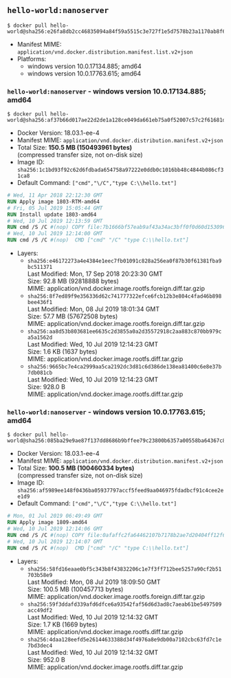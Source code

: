 ## `hello-world:nanoserver`

```console
$ docker pull hello-world@sha256:e26fa8db2cc46835094a84f59a5515c3e727f1e5d7578b23a1170ab8f61fbfae
```

-	Manifest MIME: `application/vnd.docker.distribution.manifest.list.v2+json`
-	Platforms:
	-	windows version 10.0.17134.885; amd64
	-	windows version 10.0.17763.615; amd64

### `hello-world:nanoserver` - windows version 10.0.17134.885; amd64

```console
$ docker pull hello-world@sha256:af37b66d017ae22d2de1a128ce049da661eb75a0f52007c57c2f61681d999e50
```

-	Docker Version: 18.03.1-ee-4
-	Manifest MIME: `application/vnd.docker.distribution.manifest.v2+json`
-	Total Size: **150.5 MB (150493961 bytes)**  
	(compressed transfer size, not on-disk size)
-	Image ID: `sha256:1c1bd93f92c62d6fdbada654758a97222e0ddb0c1016bb48c4844b086cf31ca8`
-	Default Command: `["cmd","\/C","type C:\\hello.txt"]`

```dockerfile
# Wed, 11 Apr 2018 22:12:30 GMT
RUN Apply image 1803-RTM-amd64
# Fri, 05 Jul 2019 15:05:44 GMT
RUN Install update 1803-amd64
# Wed, 10 Jul 2019 12:13:59 GMT
RUN cmd /S /C #(nop) COPY file:7b1666bf57eab9af43a34ac3bff0f0d60d153096912881d488e2dd82ff129a57 in C: 
# Wed, 10 Jul 2019 12:14:00 GMT
RUN cmd /S /C #(nop)  CMD ["cmd" "/C" "type C:\\hello.txt"]
```

-	Layers:
	-	`sha256:e46172273a4e4384e1eec7fb01091c828a256ea0f87b30f61381fba9bc511371`  
		Last Modified: Mon, 17 Sep 2018 20:23:30 GMT  
		Size: 92.8 MB (92818888 bytes)  
		MIME: application/vnd.docker.image.rootfs.foreign.diff.tar.gzip
	-	`sha256:8f7ed89f9e356336d62c741777322efce6fcb12b3e804c4fad46b898bee436f1`  
		Last Modified: Mon, 08 Jul 2019 18:01:34 GMT  
		Size: 57.7 MB (57672508 bytes)  
		MIME: application/vnd.docker.image.rootfs.foreign.diff.tar.gzip
	-	`sha256:aa8d53b803681ee6635c2d3855a0a2d35572918c2aa883c870bb979ca5a1562d`  
		Last Modified: Wed, 10 Jul 2019 12:14:23 GMT  
		Size: 1.6 KB (1637 bytes)  
		MIME: application/vnd.docker.image.rootfs.diff.tar.gzip
	-	`sha256:9665bc7e4ca2999aa5ca2192dc3d81c6d386de138ea81400c6e8e37b7db081cb`  
		Last Modified: Wed, 10 Jul 2019 12:14:23 GMT  
		Size: 928.0 B  
		MIME: application/vnd.docker.image.rootfs.diff.tar.gzip

### `hello-world:nanoserver` - windows version 10.0.17763.615; amd64

```console
$ docker pull hello-world@sha256:085ba29e9ae87f137dd8686b9bffee79c23800b6357a00558ba64367c8084fc3
```

-	Docker Version: 18.03.1-ee-4
-	Manifest MIME: `application/vnd.docker.distribution.manifest.v2+json`
-	Total Size: **100.5 MB (100460334 bytes)**  
	(compressed transfer size, not on-disk size)
-	Image ID: `sha256:af5989ee148f0436ba05937797accf5feed9aa046975fdadbcf91c4cee2ee1d9`
-	Default Command: `["cmd","\/C","type C:\\hello.txt"]`

```dockerfile
# Mon, 01 Jul 2019 06:49:49 GMT
RUN Apply image 1809-amd64
# Wed, 10 Jul 2019 12:14:06 GMT
RUN cmd /S /C #(nop) COPY file:0afaffc2fa64462107b7178b2ae7d20404ff12f637eabe3a8046192b9d9a0338 in C: 
# Wed, 10 Jul 2019 12:14:07 GMT
RUN cmd /S /C #(nop)  CMD ["cmd" "/C" "type C:\\hello.txt"]
```

-	Layers:
	-	`sha256:58fd16eaae0bf5c343b8f43832206c1e7f3ff712bee5257a90cf2b51703b58e9`  
		Last Modified: Mon, 08 Jul 2019 18:09:50 GMT  
		Size: 100.5 MB (100457713 bytes)  
		MIME: application/vnd.docker.image.rootfs.foreign.diff.tar.gzip
	-	`sha256:59f3ddafd339afd6dfce6a93542faf56d6d3ad8c7aeab61be5497509acc49df2`  
		Last Modified: Wed, 10 Jul 2019 12:14:32 GMT  
		Size: 1.7 KB (1669 bytes)  
		MIME: application/vnd.docker.image.rootfs.diff.tar.gzip
	-	`sha256:4daa128eefd5e26144633388d34f4976a8e9db00a7102cbc63fd7c1e7bd3dec4`  
		Last Modified: Wed, 10 Jul 2019 12:14:32 GMT  
		Size: 952.0 B  
		MIME: application/vnd.docker.image.rootfs.diff.tar.gzip
